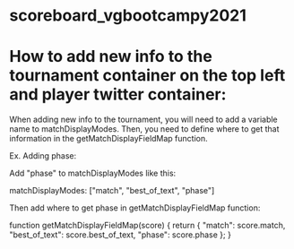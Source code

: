 # scoreboard_vgbootcampy2021

# How to add new info to the tournament container on the top left and player twitter container:

When adding new info to the tournament, you will need to add a variable name to matchDisplayModes.
Then, you need to define where to get that information in the getMatchDisplayFieldMap function.

Ex. Adding phase:

Add "phase" to matchDisplayModes like this:

matchDisplayModes: ["match", "best_of_text", "phase"]

Then add where to get phase in getMatchDisplayFieldMap function:

function getMatchDisplayFieldMap(score) {
return {
"match": score.match,
"best_of_text": score.best_of_text,
"phase": score.phase
};
}
